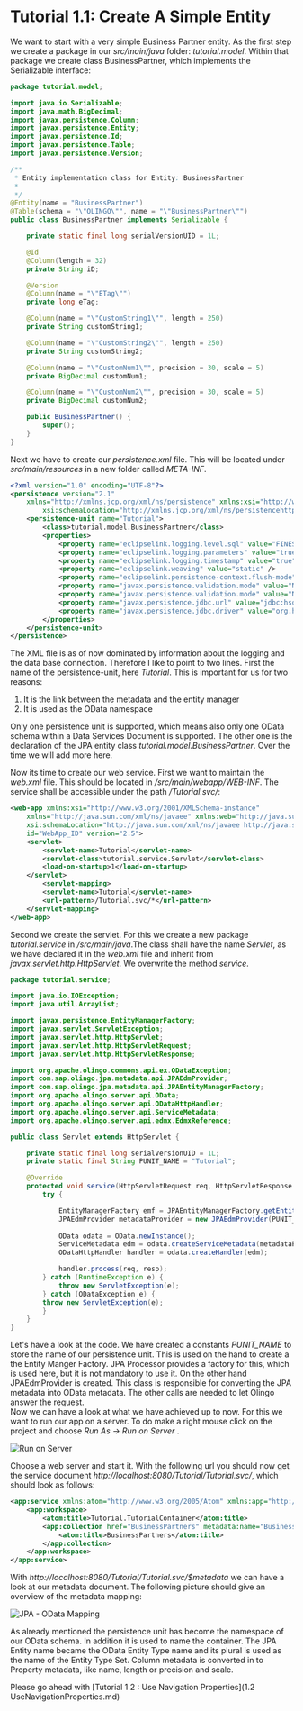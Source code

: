 # Tutorial 1.1: Create A Simple Entity
We want to start with a very simple Business Partner entity. As the first step we create a package in our _src/main/java_ folder: _tutorial.model_. Within that package we create class BusinessPartner, which implements the Serializable interface:
```Java
package tutorial.model;

import java.io.Serializable;
import java.math.BigDecimal;
import javax.persistence.Column;
import javax.persistence.Entity;
import javax.persistence.Id;
import javax.persistence.Table;
import javax.persistence.Version;

/**
 * Entity implementation class for Entity: BusinessPartner
 *
 */
@Entity(name = "BusinessPartner")
@Table(schema = "\"OLINGO\"", name = "\"BusinessPartner\"")
public class BusinessPartner implements Serializable {

	private static final long serialVersionUID = 1L;

	@Id
	@Column(length = 32)
	private String iD;

	@Version
	@Column(name = "\"ETag\"")
	private long eTag;

	@Column(name = "\"CustomString1\"", length = 250)
	private String customString1;

	@Column(name = "\"CustomString2\"", length = 250)
	private String customString2;

	@Column(name = "\"CustomNum1\"", precision = 30, scale = 5)
	private BigDecimal customNum1;

	@Column(name = "\"CustomNum2\"", precision = 30, scale = 5)
	private BigDecimal customNum2;

	public BusinessPartner() {
		super();
	}
}
```
Next we have to create our _persistence.xml_ file. This will be located under _src/main/resources_ in a new folder called _META-INF_.
```XML
<?xml version="1.0" encoding="UTF-8"?>
<persistence version="2.1"
	xmlns="http://xmlns.jcp.org/xml/ns/persistence" xmlns:xsi="http://www.w3.org/2001/XMLSchema-instance"
		xsi:schemaLocation="http://xmlns.jcp.org/xml/ns/persistencehttp://xmlns.jcp.org/xml/ns/persistence/persistence_2_1.xsd">
	<persistence-unit name="Tutorial">
		<class>tutorial.model.BusinessPartner</class>
		<properties>
			<property name="eclipselink.logging.level.sql" value="FINEST" />
			<property name="eclipselink.logging.parameters" value="true" />
			<property name="eclipselink.logging.timestamp" value="true" />
			<property name="eclipselink.weaving" value="static" />
			<property name="eclipselink.persistence-context.flush-mode" value="commit" />
			<property name="javax.persistence.validation.mode" value="NONE" />
			<property name="javax.persistence.validation.mode" value="NONE" />
			<property name="javax.persistence.jdbc.url" value="jdbc:hsqldb:mem:com.sample" />
			<property name="javax.persistence.jdbc.driver" value="org.hsqldb.jdbcDriver" />	
		</properties>
	</persistence-unit>	
</persistence>	
```	
The XML file is as of now dominated by information about the logging and the data base connection. Therefore I like to point to two lines. First the name of the persistence-unit, here _Tutorial_. This is important for us for two reasons:  
  1. It is the link between the metadata and the entity manager  
  2. It is used as the OData namespace  

Only one persistence unit is supported, which means also only one OData schema within a Data Services Document is supported. The other one is the declaration of the JPA entity class _<class>tutorial.model.BusinessPartner</class>_. Over the time we will add more here.


Now its time to create our web service. First we want to maintain the _web.xml_ file. This should be located in _/src/main/webapp/WEB-INF_. The service shall be accessible under the path _/Tutorial.svc/_:
```XML
<web-app xmlns:xsi="http://www.w3.org/2001/XMLSchema-instance"
	xmlns="http://java.sun.com/xml/ns/javaee" xmlns:web="http://java.sun.com/xml/ns/javaee"
	xsi:schemaLocation="http://java.sun.com/xml/ns/javaee http://java.sun.com/xml/ns/javaee/web-app_2_5.xsd"
	id="WebApp_ID" version="2.5">
	<servlet>
		<servlet-name>Tutorial</servlet-name>
		<servlet-class>tutorial.service.Servlet</servlet-class>
		<load-on-startup>1</load-on-startup>
	</servlet>
		<servlet-mapping>
		<servlet-name>Tutorial</servlet-name>
		<url-pattern>/Tutorial.svc/*</url-pattern>
	</servlet-mapping>
</web-app>
```
Second we create the servlet. For this we create a new package _tutorial.service_ in _/src/main/java_.The class shall have the name _Servlet_, as we have declared it in the _web.xml_ file and inherit from _javax.servlet.http.HttpServlet_. We overwrite the method _service_.    
```Java
package tutorial.service;

import java.io.IOException;
import java.util.ArrayList;

import javax.persistence.EntityManagerFactory;
import javax.servlet.ServletException;
import javax.servlet.http.HttpServlet;
import javax.servlet.http.HttpServletRequest;
import javax.servlet.http.HttpServletResponse;

import org.apache.olingo.commons.api.ex.ODataException;
import com.sap.olingo.jpa.metadata.api.JPAEdmProvider;
import com.sap.olingo.jpa.metadata.api.JPAEntityManagerFactory;
import org.apache.olingo.server.api.OData;
import org.apache.olingo.server.api.ODataHttpHandler;
import org.apache.olingo.server.api.ServiceMetadata;
import org.apache.olingo.server.api.edmx.EdmxReference;

public class Servlet extends HttpServlet {

	private static final long serialVersionUID = 1L;
	private static final String PUNIT_NAME = "Tutorial";

	@Override
	protected void service(HttpServletRequest req, HttpServletResponse resp) throws ServletException, IOException {
		try {

			EntityManagerFactory emf = JPAEntityManagerFactory.getEntityManagerFactory(PUNIT_NAME, null);
			JPAEdmProvider metadataProvider = new JPAEdmProvider(PUNIT_NAME, emf, null);
		
			OData odata = OData.newInstance();
			ServiceMetadata edm = odata.createServiceMetadata(metadataProvider, new ArrayList<EdmxReference>());
			ODataHttpHandler handler = odata.createHandler(edm);

			handler.process(req, resp);
		} catch (RuntimeException e) {
			throw new ServletException(e);
		} catch (ODataException e) {
		throw new ServletException(e);
		}
	}
}
```
Let's have a look at the code. We have created a constants _PUNIT_NAME_ to store the name of our persistence unit. This is used on the hand to create a the Entity Manger Factory. JPA Processor provides a factory for this, which is used here, but it is not mandatory to use it. On the other hand JPAEdmProvider is created. This class is responsible for converting the JPA metadata into OData metadata. The other calls are needed to let Olingo answer the request.    
Now we can have a look at what we have achieved up to now. For this we want to run our app on a server. To do make a right mouse click on the project and choose _Run As -> Run on Server_ . 

![Run on Server](Metadata/RunOnServer.png)    

Choose a web server and start it. With the following url you should now get the service document _http://localhost:8080/Tutorial/Tutorial.svc/_, which should look as follows:    
```XML
<app:service xmlns:atom="http://www.w3.org/2005/Atom" xmlns:app="http://www.w3.org/2007/app" xmlns:metadata="http://docs.oasis-open.org/odata/ns/metadata" metadata:context="$metadata">
	<app:workspace>
		<atom:title>Tutorial.TutorialContainer</atom:title>
		<app:collection href="BusinessPartners" metadata:name="BusinessPartners">
			<atom:title>BusinessPartners</atom:title>
		</app:collection>
	</app:workspace>
</app:service>
```
With _http://localhost:8080/Tutorial/Tutorial.svc/$metadata_ we can have a look at our metadata document. The following picture should give an overview of the metadata mapping:    

![JPA - OData Mapping](Metadata/Mapping1.png)    

As already mentioned the persistence unit has become the namespace of our OData schema. In addition it is used to name the container. The JPA Entity name became the OData Entity Type name and its plural is used as the name of the Entity Type Set. Column metadata is converted in to Property metadata, like name, length or precision and scale.

Please go ahead with [Tutorial 1.2 : Use Navigation Properties](1.2 UseNavigationProperties.md)